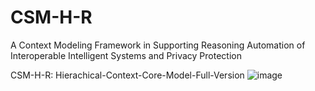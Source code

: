 # CSM-H-R
A Context Modeling Framework in Supporting Reasoning Automation of Interoperable Intelligent Systems and Privacy Protection

CSM-H-R: Hierachical-Context-Core-Model-Full-Version
![image](https://github.com/songhui-syue2/CSM-H-R/assets/12132911/778def9c-9af4-40e8-af63-b0d4627460ec)
